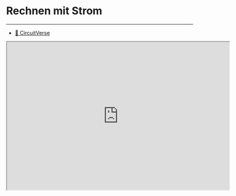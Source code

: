# Rechnen mit Strom
---

* [:link: CircuitVerse](https://circuitverse.org/users/sign_in)

<iframe width="600px" height="400px" src="https://circuitverse.org/simulator/embed/eingabe-ausgabe" id="projectPreview" scrolling="no" webkitAllowFullScreen mozAllowFullScreen allowFullScreen></iframe>
